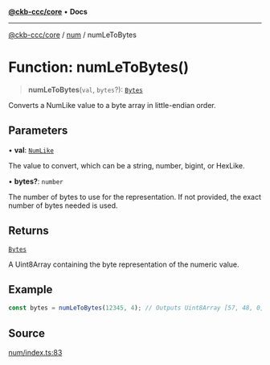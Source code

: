 [**@ckb-ccc/core**](README.md) • **Docs**

***

[@ckb-ccc/core](README.md) / [num](num.md) / numLeToBytes

# Function: numLeToBytes()

> **numLeToBytes**(`val`, `bytes`?): [`Bytes`](bytes.Type.Bytes.md)

Converts a NumLike value to a byte array in little-endian order.

## Parameters

• **val**: [`NumLike`](num.Type.NumLike.md)

The value to convert, which can be a string, number, bigint, or HexLike.

• **bytes?**: `number`

The number of bytes to use for the representation. If not provided, the exact number of bytes needed is used.

## Returns

[`Bytes`](bytes.Type.Bytes.md)

A Uint8Array containing the byte representation of the numeric value.

## Example

```typescript
const bytes = numLeToBytes(12345, 4); // Outputs Uint8Array [57, 48, 0, 0]
```

## Source

[num/index.ts:83](https://github.com/SpectreMercury/ccc/blob/1b34760fdeb60ebebc0a7e641c12ef11dff1e7d0/packages/core/src/num/index.ts#L83)
